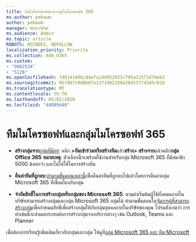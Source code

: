 ```yaml
---
title: ทีมไมโครซอฟท์และกลุ่มไมโครซอฟท์ 365
ms.author: pebaum
author: pebaum
manager: mnirkhe
ms.audience: Admin
ms.topic: article
ROBOTS: NOINDEX, NOFOLLOW
localization_priority: Priority
ms.collection: Adm_O365
ms.custom:
- "9002534"
- "5126"
ms.openlocfilehash: 7d014348bc84efa1dd952033c745a21571d74eb3
ms.sourcegitcommit: 057d87c9d866fa1371d02350420d13774545c028
ms.translationtype: MT
ms.contentlocale: th-TH
ms.lasthandoff: 05/02/2020
ms.locfileid: "44005640"
---
```

# <a name="microsoft-teams-and-microsoft-365-groups"></a>ทีมไมโครซอฟท์และกลุ่มไมโครซอฟท์ 365

- **สร้างกลุ่มจาก**[กลุ่มที่มีอยู่](https://support.microsoft.com/en-us/office/create-a-team-from-an-existing-group-24ec428e-40d7-4a1a-ab87-29be7d145865): คลิก **>ทีมเข้าร่วมหรือสร้างทีม**แล้ว**สร้าง> สร้างจาก**แล้วคลิก**กลุ่ม Office 365** **หมายเหตุ**: ตัวเลือกนี้จะพร้อมใช้งานสําหรับกลุ่ม Microsoft 365 ที่มีสมาชิก 5000 น้อยกว่า และไม่ได้ใช้ในการสร้างทีม

- **คืนค่าทีมที่ถูกลบ**:[ทําตามขั้นตอนเหล่านี้](https://docs.microsoft.com/microsoftteams/archive-or-delete-a-team#restore-a-deleted-team)เพื่อคืนค่าทีมที่ถูกลบไปแล้วโดยการคืนค่ากลุ่ม Microsoft 365 ที่เชื่อมโยงกับกลุ่ม

- **จํากัดสิทธิ์ในการสร้างกลุ่มหรือกลุ่มของ Microsoft 365**: ตามค่าเริ่มต้นผู้ใช้ทั้งหมดภายในบริษัทสามารถสร้างกลุ่มและกลุ่ม Microsoft 365 กลุ่มได้  ทําตามขั้นตอนใน[จัดการผู้ที่สามารถสร้างกลุ่ม](https://support.office.com/article/Manage-who-can-create-Office-365-Groups-4c46c8cb-17d0-44b5-9776-005fced8e618)เพื่อกําหนดสิทธิ์เพื่อสร้างกลุ่มให้กับกลุ่มบุคคลภายในบริษัทของคุณ โปรดสังเกตว่า การทําเช่นนี้จะส่งผลกระทบต่อการสร้างกลุ่มจากบริการต่างๆ เช่น Outlook, Teams และ Planner

เมื่อต้องการเรียนรู้เพิ่มเติมเกี่ยวกับกลุ่มและกลุ่ม ให้ดูที่[กลุ่ม Microsoft 365 และ ทีม Microsoft](https://docs.microsoft.com/microsoftteams/office-365-groups)
